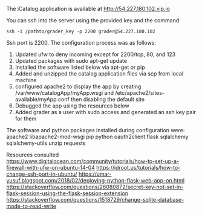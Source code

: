 The iCatalog application is available at http://54.227.180.102.xip.io

You can ssh into the server using the provided key and the command

````
ssh -i /pathto/grader_key -p 2200 grader@54.227.180.102
````

Ssh port is 2200. The configuration process was as follows:

  1. Updated ufw to deny incoming except for 2200/tcp, 80, and 123
  2. Updated packages with sudo apt-get update
  3. Installed the software listed below via apt-get or pip
  4. Added and unzipped the catalog application files via scp from local machine
  5. configured apache2 to display the app by creating /var/www/catalogApp/myApp.wsgi and /etc/apache2/sites-available/myApp.conf then disabling the default site
  6. Debugged the app using the resources below
  7. Added grader as a user with sudo access and generated an ssh key pair for them

The software and python packages installed during configuration were:
  apache2
  libapache2-mod-wsgi
  pip
  python
  oauth2client
  flask
  sqlalchemy
  sqlalchemy-utils
  unzip
  requests

Resources consulted
https://www.digitalocean.com/community/tutorials/how-to-set-up-a-firewall-with-ufw-on-ubuntu-14-04
https://idroot.us/tutorials/how-to-change-ssh-port-in-ubuntu/
https://umar-yusuf.blogspot.com/2018/02/deploying-python-flask-web-app-on.html
https://stackoverflow.com/questions/26080872/secret-key-not-set-in-flask-session-using-the-flask-session-extension
https://stackoverflow.com/questions/1518729/change-sqlite-database-mode-to-read-write
